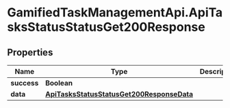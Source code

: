 # GamifiedTaskManagementApi.ApiTasksStatusStatusGet200Response

## Properties

Name | Type | Description | Notes
------------ | ------------- | ------------- | -------------
**success** | **Boolean** |  | [optional] 
**data** | [**ApiTasksStatusStatusGet200ResponseData**](ApiTasksStatusStatusGet200ResponseData.md) |  | [optional] 


